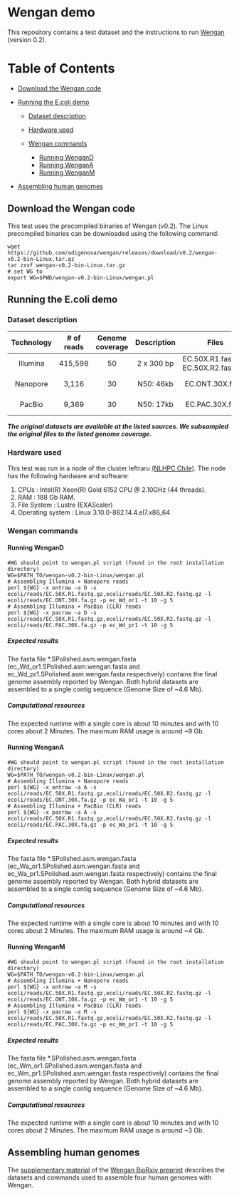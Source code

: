 # Wengan demo
This repository contains a test dataset and the instructions to run [Wengan](https://github.com/adigenova/wengan) (version 0.2).

Table of Contents
=================

* [Download the Wengan code](#download-the-wengan-code)

* [Running the E.coli demo](#running-the-ecoli-demo)
    * [Dataset description](#dataset-description)
    * [Hardware used](#hardware-used)
    * [Wengan commands](#wengan-commands)

    	* [Running WenganD](#running-wengand)
       * [Running WenganA](#running-wengana)
       * [Running WenganM](#running-wenganm)

* [Assembling human genomes](#assembling-human-genomes)


## Download the Wengan code
This test uses the precompiled binaries of Wengan (v0.2). The Linux precompiled binaries can be downloaded using the following command:

```
wget https://github.com/adigenova/wengan/releases/download/v0.2/wengan-v0.2-bin-Linux.tar.gz
tar zxvf wengan-v0.2-bin-Linux.tar.gz
# set WG to 
export WG=$PWD/wengan-v0.2-bin-Linux/wengan.pl
```

## Running the E.coli demo


### Dataset description

| Technology |# of reads | Genome coverage | Description |   Files   |  Source |  
|:-:|:-:|:-:|:-:|:-:| :-: |
|     Illumina    |  415,598 |      50     | 2 x 300 bp | EC.50X.R1.fastq.gz EC.50X.R2.fastq.gz | [Schatz Lab](http://labshare.cshl.edu/shares/schatzlab/www-data/nanocorr/2015.07.07/)|
|     Nanopore    |   3,116  |      30     |  N50: 46kb | EC.ONT.30X.fa.gz | [Loman lab](https://s3.climb.ac.uk/nanopore/E_coli_K12_1D_R9.2_SpotON_2.pass.fasta)|
|      PacBio     |   9,369  |      30     |  N50: 17kb | EC.PAC.30X.fa.gz | [PacBio website](https://github.com/PacificBiosciences/DevNet/wiki/E.-coli-Bacterial-Assembly)|

***The original datasets are available at the listed sources. We subsampled the original files to the listed genome coverage.***

### Hardware used
This test was run in a node of the cluster leftraru [(NLHPC Chile)](http://www.nlhpc.cl/en/). The node has the following hardware and software: 

1. CPUs : Intel(R) Xeon(R) Gold 6152 CPU @ 2.10GHz (44 threads).
2. RAM : 188 Gb RAM.
3. File System : Lustre (EXAScaler)
4. Operating system : Linux 3.10.0-862.14.4.el7.x86_64  


### Wengan commands 


#### Running WenganD

```
#WG should point to wengan.pl script (found in the root installation directory)
WG=$PATH_TO/wengan-v0.2-bin-Linux/wengan.pl
# Assembling Illumina + Nanopore reads
perl ${WG} -x ontraw -a D -s ecoli/reads/EC.50X.R1.fastq.gz,ecoli/reads/EC.50X.R2.fastq.gz -l ecoli/reads/EC.ONT.30X.fa.gz -p ec_Wd_or1 -t 10 -g 5
# Assembling Illumina + PacBio (CLR) reads
perl ${WG} -x pacraw -a D -s ecoli/reads/EC.50X.R1.fastq.gz,ecoli/reads/EC.50X.R2.fastq.gz -l ecoli/reads/EC.PAC.30X.fa.gz -p ec_Wd_pr1 -t 10 -g 5
```

##### Expected results 
The fasta file *.SPolished.asm.wengan.fasta (ec\_Wd\_or1.SPolished.asm.wengan.fasta and  ec\_Wd\_pr1.SPolished.asm.wengan.fasta respectively) contains the final genome assembly reported by Wengan. Both hybrid datasets are assembled to a single contig sequence (Genome Size of ~4.6 Mb).

##### Computational resources
The expected runtime with a single core is about 10 minutes and with 10 cores about 2 Minutes. The maximum RAM usage is around ~9 Gb.
 
#### Running WenganA

```
#WG should point to wengan.pl script (found in the root installation directory)
WG=$PATH_TO/wengan-v0.2-bin-Linux/wengan.pl
# Assembling Illumina + Nanopore reads
perl ${WG} -x ontraw -a A -s ecoli/reads/EC.50X.R1.fastq.gz,ecoli/reads/EC.50X.R2.fastq.gz -l ecoli/reads/EC.ONT.30X.fa.gz -p ec_Wa_or1 -t 10 -g 5
# Assembling Illumina + PacBio (CLR) reads
perl ${WG} -x pacraw -a A -s ecoli/reads/EC.50X.R1.fastq.gz,ecoli/reads/EC.50X.R2.fastq.gz -l ecoli/reads/EC.PAC.30X.fa.gz -p ec_Wa_pr1 -t 10 -g 5
```

##### Expected results 
The fasta file *.SPolished.asm.wengan.fasta (ec\_Wa\_or1.SPolished.asm.wengan.fasta and  ec\_Wa\_pr1.SPolished.asm.wengan.fasta respectively) contains the final genome assembly reported by Wengan. Both hybrid datasets are assembled to a single contig sequence (Genome Size of ~4.6 Mb).

##### Computational resources
The expected runtime with a single core is about 10 minutes and with 10 cores about 2 Minutes. The maximum RAM usage is around ~4 Gb.

#### Running WenganM

```
#WG should point to wengan.pl script (found in the root installation directory)
WG=$PATH_TO/wengan-v0.2-bin-Linux/wengan.pl
# Assembling Illumina + Nanopore reads
perl ${WG} -x ontraw -a M -s ecoli/reads/EC.50X.R1.fastq.gz,ecoli/reads/EC.50X.R2.fastq.gz -l ecoli/reads/EC.ONT.30X.fa.gz -p ec_Wm_or1 -t 10 -g 5
# Assembling Illumina + PacBio (CLR) reads
perl ${WG} -x pacraw -a M -s ecoli/reads/EC.50X.R1.fastq.gz,ecoli/reads/EC.50X.R2.fastq.gz -l ecoli/reads/EC.PAC.30X.fa.gz -p ec_Wm_pr1 -t 10 -g 5
```

##### Expected results 
The fasta file *.SPolished.asm.wengan.fasta (ec\_Wm\_or1.SPolished.asm.wengan.fasta and  ec\_Wm\_pr1.SPolished.asm.wengan.fasta respectively) contains the final genome assembly reported by Wengan. Both hybrid datasets are assembled to a single contig sequence (Genome Size of ~4.6 Mb).

##### Computational resources
The expected runtime with a single core is about 10 minutes and with 10 cores about 2 Minutes. The maximum RAM usage is around ~3 Gb.

## Assembling human genomes
The [supplementary material](https://www.biorxiv.org/content/biorxiv/early/2019/11/25/840447/DC1/embed/media-1.pdf?download=true) of the [Wengan BioRxiv preprint](https://www.biorxiv.org/content/10.1101/840447v1) describes the datasets and commands used to assemble four human genomes with Wengan.
